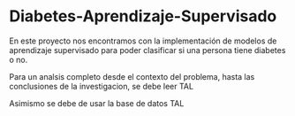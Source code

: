 # Diabetes-Aprendizaje-Supervisado

En este proyecto nos encontramos con la implementación de modelos de aprendizaje supervisado para poder clasificar si una persona tiene diabetes o no.

Para un analsis completo desde el contexto del problema, hasta las conclusiones de la investigacion, se debe leer TAL

Asimismo se debe de usar la base de datos TAL
